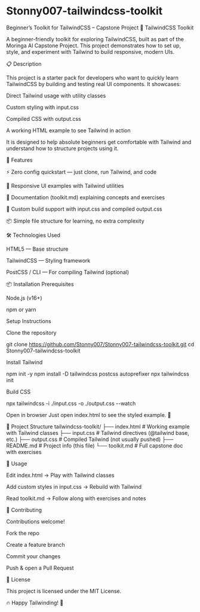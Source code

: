 # Stonny007-tailwindcss-toolkit
Beginner’s Toolkit for TailwindCSS – Capstone Project
🌟 TailwindCSS Toolkit

A beginner-friendly toolkit for exploring TailwindCSS, built as part of the Moringa AI Capstone Project. This project demonstrates how to set up, style, and experiment with Tailwind to build responsive, modern UIs.

📋 Description

This project is a starter pack for developers who want to quickly learn TailwindCSS by building and testing real UI components. It showcases:

Direct Tailwind usage with utility classes

Custom styling with input.css

Compiled CSS with output.css

A working HTML example to see Tailwind in action

It is designed to help absolute beginners get comfortable with Tailwind and understand how to structure projects using it.

🚀 Features

⚡ Zero config quickstart — just clone, run Tailwind, and code

🎨 Responsive UI examples with Tailwind utilities

📝 Documentation (toolkit.md) explaining concepts and exercises

🔧 Custom build support with input.css and compiled output.css

📦 Simple file structure for learning, no extra complexity

🛠️ Technologies Used

HTML5 — Base structure

TailwindCSS — Styling framework

PostCSS / CLI — For compiling Tailwind (optional)

📦 Installation
Prerequisites

Node.js (v16+)

npm or yarn

Setup Instructions

Clone the repository

git clone https://github.com/Stonny007/Stonny007-tailwindcss-toolkit.git
cd Stonny007-tailwindcss-toolkit


Install Tailwind

npm init -y
npm install -D tailwindcss postcss autoprefixer
npx tailwindcss init


Build CSS

npx tailwindcss -i ./input.css -o ./output.css --watch


Open in browser
Just open index.html to see the styled example. 🎉

📁 Project Structure
tailwindcss-toolkit/
├── index.html      # Working example with Tailwind classes
├── input.css       # Tailwind directives (@tailwind base, etc.)
├── output.css      # Compiled Tailwind (not usually pushed)
├── README.md       # Project info (this file)
└── toolkit.md      # Full capstone doc with exercises

🎯 Usage

Edit index.html → Play with Tailwind classes

Add custom styles in input.css → Rebuild with Tailwind

Read toolkit.md → Follow along with exercises and notes

🤝 Contributing

Contributions welcome!

Fork the repo

Create a feature branch

Commit your changes

Push & open a Pull Request

📝 License

This project is licensed under the MIT License.

🔥 Happy Tailwinding! 🎉